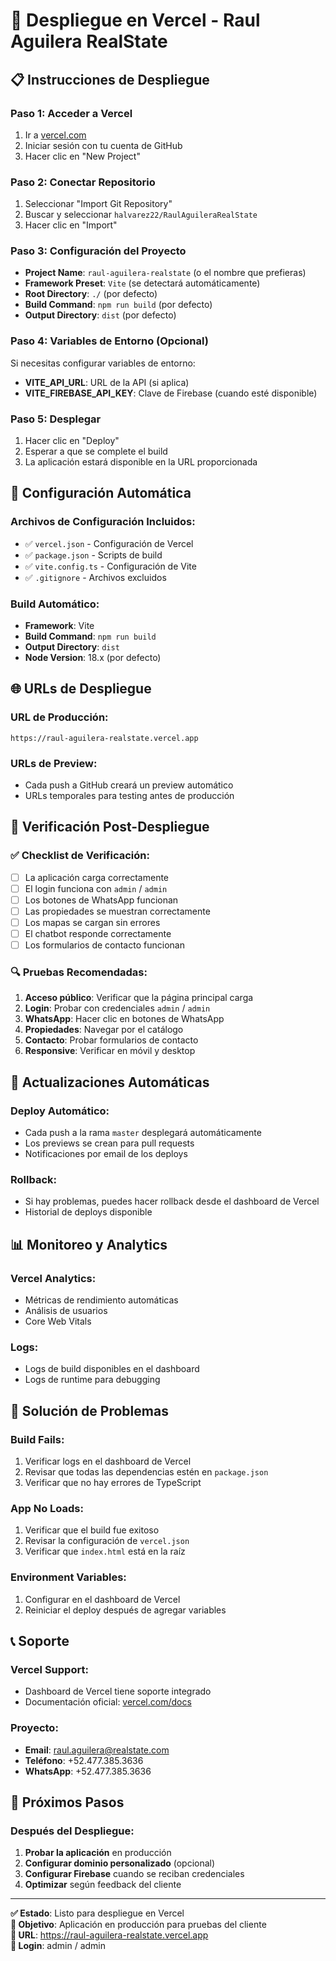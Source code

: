 # 🚀 Despliegue en Vercel - Raul Aguilera RealState

## 📋 Instrucciones de Despliegue

### **Paso 1: Acceder a Vercel**
1. Ir a [vercel.com](https://vercel.com)
2. Iniciar sesión con tu cuenta de GitHub
3. Hacer clic en "New Project"

### **Paso 2: Conectar Repositorio**
1. Seleccionar "Import Git Repository"
2. Buscar y seleccionar `halvarez22/RaulAguileraRealState`
3. Hacer clic en "Import"

### **Paso 3: Configuración del Proyecto**
- **Project Name**: `raul-aguilera-realstate` (o el nombre que prefieras)
- **Framework Preset**: `Vite` (se detectará automáticamente)
- **Root Directory**: `./` (por defecto)
- **Build Command**: `npm run build` (por defecto)
- **Output Directory**: `dist` (por defecto)

### **Paso 4: Variables de Entorno (Opcional)**
Si necesitas configurar variables de entorno:
- **VITE_API_URL**: URL de la API (si aplica)
- **VITE_FIREBASE_API_KEY**: Clave de Firebase (cuando esté disponible)

### **Paso 5: Desplegar**
1. Hacer clic en "Deploy"
2. Esperar a que se complete el build
3. La aplicación estará disponible en la URL proporcionada

## 🔧 Configuración Automática

### **Archivos de Configuración Incluidos:**
- ✅ `vercel.json` - Configuración de Vercel
- ✅ `package.json` - Scripts de build
- ✅ `vite.config.ts` - Configuración de Vite
- ✅ `.gitignore` - Archivos excluidos

### **Build Automático:**
- **Framework**: Vite
- **Build Command**: `npm run build`
- **Output Directory**: `dist`
- **Node Version**: 18.x (por defecto)

## 🌐 URLs de Despliegue

### **URL de Producción:**
```
https://raul-aguilera-realstate.vercel.app
```

### **URLs de Preview:**
- Cada push a GitHub creará un preview automático
- URLs temporales para testing antes de producción

## 📱 Verificación Post-Despliegue

### **✅ Checklist de Verificación:**
- [ ] La aplicación carga correctamente
- [ ] El login funciona con `admin` / `admin`
- [ ] Los botones de WhatsApp funcionan
- [ ] Las propiedades se muestran correctamente
- [ ] Los mapas se cargan sin errores
- [ ] El chatbot responde correctamente
- [ ] Los formularios de contacto funcionan

### **🔍 Pruebas Recomendadas:**
1. **Acceso público**: Verificar que la página principal carga
2. **Login**: Probar con credenciales `admin` / `admin`
3. **WhatsApp**: Hacer clic en botones de WhatsApp
4. **Propiedades**: Navegar por el catálogo
5. **Contacto**: Probar formularios de contacto
6. **Responsive**: Verificar en móvil y desktop

## 🔄 Actualizaciones Automáticas

### **Deploy Automático:**
- Cada push a la rama `master` desplegará automáticamente
- Los previews se crean para pull requests
- Notificaciones por email de los deploys

### **Rollback:**
- Si hay problemas, puedes hacer rollback desde el dashboard de Vercel
- Historial de deploys disponible

## 📊 Monitoreo y Analytics

### **Vercel Analytics:**
- Métricas de rendimiento automáticas
- Análisis de usuarios
- Core Web Vitals

### **Logs:**
- Logs de build disponibles en el dashboard
- Logs de runtime para debugging

## 🚨 Solución de Problemas

### **Build Fails:**
1. Verificar logs en el dashboard de Vercel
2. Revisar que todas las dependencias estén en `package.json`
3. Verificar que no hay errores de TypeScript

### **App No Loads:**
1. Verificar que el build fue exitoso
2. Revisar la configuración de `vercel.json`
3. Verificar que `index.html` está en la raíz

### **Environment Variables:**
1. Configurar en el dashboard de Vercel
2. Reiniciar el deploy después de agregar variables

## 📞 Soporte

### **Vercel Support:**
- Dashboard de Vercel tiene soporte integrado
- Documentación oficial: [vercel.com/docs](https://vercel.com/docs)

### **Proyecto:**
- **Email**: raul.aguilera@realstate.com
- **Teléfono**: +52.477.385.3636
- **WhatsApp**: +52.477.385.3636

## 🎯 Próximos Pasos

### **Después del Despliegue:**
1. **Probar la aplicación** en producción
2. **Configurar dominio personalizado** (opcional)
3. **Configurar Firebase** cuando se reciban credenciales
4. **Optimizar** según feedback del cliente

---

**✅ Estado**: Listo para despliegue en Vercel  
**🎯 Objetivo**: Aplicación en producción para pruebas del cliente  
**📱 URL**: https://raul-aguilera-realstate.vercel.app  
**🔑 Login**: admin / admin
